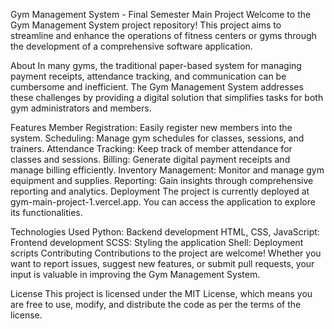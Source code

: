 Gym Management System - Final Semester Main Project
Welcome to the Gym Management System project repository! This project aims to streamline and enhance the operations of fitness centers or gyms through the development of a comprehensive software application.

About
In many gyms, the traditional paper-based system for managing payment receipts, attendance tracking, and communication can be cumbersome and inefficient. The Gym Management System addresses these challenges by providing a digital solution that simplifies tasks for both gym administrators and members.

Features
Member Registration: Easily register new members into the system.
Scheduling: Manage gym schedules for classes, sessions, and trainers.
Attendance Tracking: Keep track of member attendance for classes and sessions.
Billing: Generate digital payment receipts and manage billing efficiently.
Inventory Management: Monitor and manage gym equipment and supplies.
Reporting: Gain insights through comprehensive reporting and analytics.
Deployment
The project is currently deployed at gym-main-project-1.vercel.app. You can access the application to explore its functionalities.

Technologies Used
Python: Backend development
HTML, CSS, JavaScript: Frontend development
SCSS: Styling the application
Shell: Deployment scripts
Contributing
Contributions to the project are welcome! Whether you want to report issues, suggest new features, or submit pull requests, your input is valuable in improving the Gym Management System.

License
This project is licensed under the MIT License, which means you are free to use, modify, and distribute the code as per the terms of the license.
